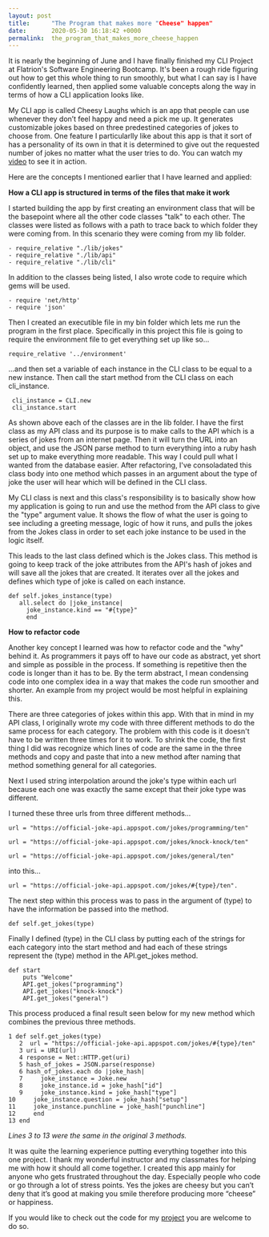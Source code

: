 ```yaml
---
layout: post
title:      "The Program that makes more "Cheese" happen"
date:       2020-05-30 16:18:42 +0000
permalink:  the_program_that_makes_more_cheese_happen
---
```



It is nearly the beginning of June and I have finally finished my CLI Project at Flatrion's Software Engineering Bootcamp. It's been a rough ride figuring out how to get this whole thing to run smoothly, but what I can say is I have confidently learned, then applied some valuable concepts along the way in terms of how a CLI application looks like.

My CLI app is called Cheesy Laughs which is an app that people can use whenever they don’t feel happy and need a pick me up. It generates customizable jokes based on three predestined categories of jokes to choose from. One feature I particularlly like about this app is that it sort of has a personality of its own in that it is determined to give out the requested number of jokes no matter what the user tries to do. You can watch my [video](https://www.youtube.com/watch?v=tVnTLg6_WqY) to see it in action.

Here are the concepts I mentioned earlier that I have learned and applied:

**How a CLI app is structured in terms of the files that make it work**
 
   I started building the app by first creating an environment class that will be the basepoint where all the other code classes "talk" to each other. The classes were listed as follows with a path to trace back to which folder they were coming from. In this scenario they were coming from my lib folder.

```
- require_relative "./lib/jokes"
- require_relative "./lib/api"
- require_relative "./lib/cli"
```

  In addition to the classes being listed, I also wrote code to require which gems will be used.
	
```
- require 'net/http'
- require 'json'
```

  Then I created an executible file in my bin folder which lets me run the program in the first place. Specifically in this project this file is going to require the environment file to get everything set up like so...
	 
	 
`require_relative '../environment'`
	 
	 
 ...and then set a variable of each instance in the CLI class to be equal to a new instance. Then call the start method from the CLI class on each cli_instance.
	 
	 cli_instance = CLI.new
	 cli_instance.start
	 
 As shown above each of the classes are in the lib folder. I have the first class as my API class and its purpose is to make calls to the API which is a series of jokes from an internet page. Then it will turn the URL into an object, and use the JSON parse method to turn everything into a ruby hash set up to make everything more readable. This way I could pull what I wanted from the database easier. After refactoring, I've consoladated this class body into one method which passes in an argument about the type of joke the user will hear which will be defined in the CLI class.

 My CLI class is next and this class's responsibility is to basically show how my application is going to run and use the method from the API class to give the "type" argument value. It shows the flow of what the user is going to see including a greeting message, logic of how it runs, and pulls the jokes from the Jokes class in order to set each joke instance to be used in the logic itself.

 This leads to the last class defined which is the Jokes class. This method is going to keep track of the joke attributes from the API's hash of jokes and will save all the jokes that are created. It iterates over all the jokes and defines which type of joke is called on each instance.
	 
 ```
def self.jokes_instance(type)
    all.select do |joke_instance|
      joke_instance.kind == "#{type}"
      end
```
			
**How to refactor code**

Another key concept I learned was how to refactor code and the "why" behind it. As programmers it pays off to have our code as abstract, yet short and simple as possible in the process. If something is repetitive then the code is longer than it has to be. By the term abstract, I mean condensing code into one complex idea in a way that makes the code run smoother and shorter. An example from my project would be most helpful in explaining this. 

There are three categories of jokes within this app. With that in mind in my API class, I originally wrote my code with three different methods to do the same process for each category. The problem with this code is it doesn't have to be written three times for it to work. To shrink the code, the first thing I did was recognize which lines of code are the same  in the three methods and copy and paste that into a new method after naming that method something general for all categories.

Next I used string interpolation around the joke's type within each url because each one was exactly the same except that their joke type was different.

I turned these three urls from three different methods...

```
url = "https://official-joke-api.appspot.com/jokes/programming/ten"

url = "https://official-joke-api.appspot.com/jokes/knock-knock/ten"

url = "https://official-joke-api.appspot.com/jokes/general/ten" 
```

into this...

`url = "https://official-joke-api.appspot.com/jokes/#{type}/ten".`

The next step within this process was to pass in the argument of (type) to have the information be passed into the method. 

`def self.get_jokes(type)`

Finally I defined (type) in the CLI class by putting each of the strings for each category into the start method and had each of these strings represent the (type) method in the API.get_jokes method.

```
def start
    puts "Welcome"
    API.get_jokes("programming")
    API.get_jokes("knock-knock")
    API.get_jokes("general")
```
		
This process produced a final result seen below for my new method which combines the previous three methods.

```
1 def self.get_jokes(type)
   2  url = "https://official-joke-api.appspot.com/jokes/#{type}/ten"
   3 uri = URI(url)
   4 response = Net::HTTP.get(uri)
   5 hash_of_jokes = JSON.parse(response)
   6 hash_of_jokes.each do |joke_hash|
   7     joke_instance = Joke.new
   8     joke_instance.id = joke_hash["id"]
   9     joke_instance.kind = joke_hash["type"]
10     joke_instance.question = joke_hash["setup"]
11     joke_instance.punchline = joke_hash["punchline"]
12     end
13 end
```

*Lines 3 to 13 were the same in the original 3 methods.*

It was quite the learning experience putting everything together into this one project. I thank my wonderful instructor and my classmates for helping me with how it should all come together. I created this app mainly for anyone who gets frustrated throughout the day. Especially people who code or go through a lot of stress points. Yes the jokes are cheesy but you can’t deny that it’s good at making you smile therefore producing more “cheese” or happiness.

If you would like to check out the code for my [project](https://github.com/codewithirene567/cheesylaughs) you are welcome to do so.




